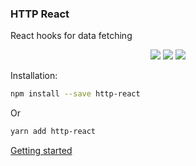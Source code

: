 ### HTTP React

React hooks for data fetching

<p align="center">
<a href="https://www.npmjs.com/package/http-react" target="_blank"><img src="https://badge.fury.io/js/http-react.svg"></a>
<img src="https://img.shields.io/badge/License-MIT-yellow.svg" />
<img src="https://github.com/atomic-state/http-react/actions/workflows/test.yml/badge.svg?event=push" />
</p>

Installation:

```bash
npm install --save http-react
```

Or

```bash
yarn add http-react
```

[Getting started](https://http-react.netlify.app)

